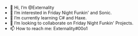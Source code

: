- 👋 Hi, I’m @Externality
- 👀 I’m interested in Friday Night Funkin' and Sonic.
- 🌱 I’m currently learning C# and Haxe.
- 💞️ I’m looking to collaborate on Friday Night Funkin' Projects.
- 📫 How to reach me: Externality#00o1

<!---
externality-dev is a ✨ special ✨ repository because its `README.md` (this file) appears on your GitHub profile.
You can click the Preview link to take a look at your changes.
--->
